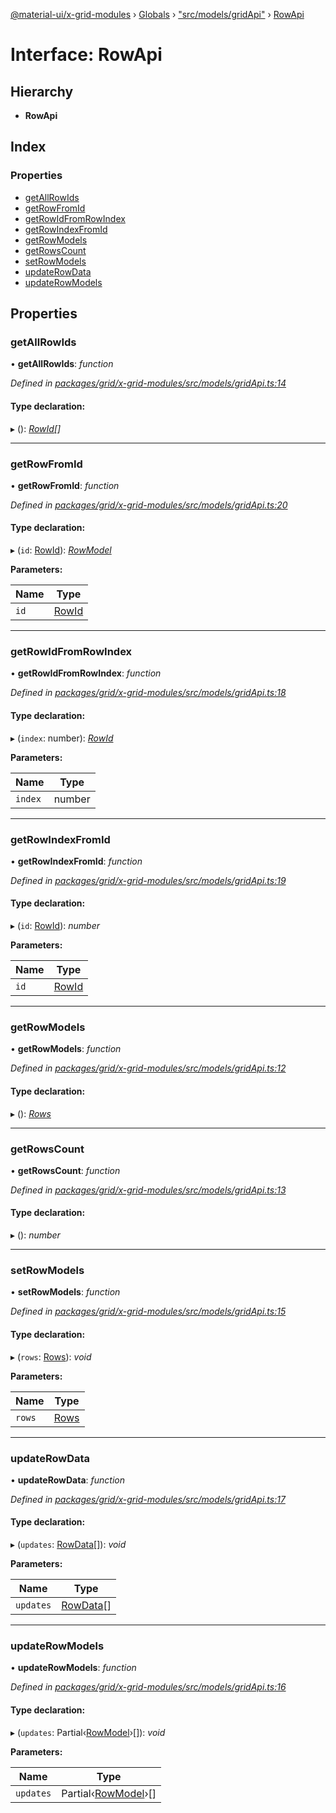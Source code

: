 [@material-ui/x-grid-modules](../README.md) › [Globals](../globals.md) › ["src/models/gridApi"](../modules/_src_models_gridapi_.md) › [RowApi](_src_models_gridapi_.rowapi.md)

# Interface: RowApi

## Hierarchy

* **RowApi**

## Index

### Properties

* [getAllRowIds](_src_models_gridapi_.rowapi.md#getallrowids)
* [getRowFromId](_src_models_gridapi_.rowapi.md#getrowfromid)
* [getRowIdFromRowIndex](_src_models_gridapi_.rowapi.md#getrowidfromrowindex)
* [getRowIndexFromId](_src_models_gridapi_.rowapi.md#getrowindexfromid)
* [getRowModels](_src_models_gridapi_.rowapi.md#getrowmodels)
* [getRowsCount](_src_models_gridapi_.rowapi.md#getrowscount)
* [setRowModels](_src_models_gridapi_.rowapi.md#setrowmodels)
* [updateRowData](_src_models_gridapi_.rowapi.md#updaterowdata)
* [updateRowModels](_src_models_gridapi_.rowapi.md#updaterowmodels)

## Properties

###  getAllRowIds

• **getAllRowIds**: *function*

*Defined in [packages/grid/x-grid-modules/src/models/gridApi.ts:14](https://github.com/mui-org/material-ui-x/blob/a679779/packages/grid/x-grid-modules/src/models/gridApi.ts#L14)*

#### Type declaration:

▸ (): *[RowId](../modules/_src_models_rows_.md#rowid)[]*

___

###  getRowFromId

• **getRowFromId**: *function*

*Defined in [packages/grid/x-grid-modules/src/models/gridApi.ts:20](https://github.com/mui-org/material-ui-x/blob/a679779/packages/grid/x-grid-modules/src/models/gridApi.ts#L20)*

#### Type declaration:

▸ (`id`: [RowId](../modules/_src_models_rows_.md#rowid)): *[RowModel](_src_models_rows_.rowmodel.md)*

**Parameters:**

Name | Type |
------ | ------ |
`id` | [RowId](../modules/_src_models_rows_.md#rowid) |

___

###  getRowIdFromRowIndex

• **getRowIdFromRowIndex**: *function*

*Defined in [packages/grid/x-grid-modules/src/models/gridApi.ts:18](https://github.com/mui-org/material-ui-x/blob/a679779/packages/grid/x-grid-modules/src/models/gridApi.ts#L18)*

#### Type declaration:

▸ (`index`: number): *[RowId](../modules/_src_models_rows_.md#rowid)*

**Parameters:**

Name | Type |
------ | ------ |
`index` | number |

___

###  getRowIndexFromId

• **getRowIndexFromId**: *function*

*Defined in [packages/grid/x-grid-modules/src/models/gridApi.ts:19](https://github.com/mui-org/material-ui-x/blob/a679779/packages/grid/x-grid-modules/src/models/gridApi.ts#L19)*

#### Type declaration:

▸ (`id`: [RowId](../modules/_src_models_rows_.md#rowid)): *number*

**Parameters:**

Name | Type |
------ | ------ |
`id` | [RowId](../modules/_src_models_rows_.md#rowid) |

___

###  getRowModels

• **getRowModels**: *function*

*Defined in [packages/grid/x-grid-modules/src/models/gridApi.ts:12](https://github.com/mui-org/material-ui-x/blob/a679779/packages/grid/x-grid-modules/src/models/gridApi.ts#L12)*

#### Type declaration:

▸ (): *[Rows](../modules/_src_models_rows_.md#rows)*

___

###  getRowsCount

• **getRowsCount**: *function*

*Defined in [packages/grid/x-grid-modules/src/models/gridApi.ts:13](https://github.com/mui-org/material-ui-x/blob/a679779/packages/grid/x-grid-modules/src/models/gridApi.ts#L13)*

#### Type declaration:

▸ (): *number*

___

###  setRowModels

• **setRowModels**: *function*

*Defined in [packages/grid/x-grid-modules/src/models/gridApi.ts:15](https://github.com/mui-org/material-ui-x/blob/a679779/packages/grid/x-grid-modules/src/models/gridApi.ts#L15)*

#### Type declaration:

▸ (`rows`: [Rows](../modules/_src_models_rows_.md#rows)): *void*

**Parameters:**

Name | Type |
------ | ------ |
`rows` | [Rows](../modules/_src_models_rows_.md#rows) |

___

###  updateRowData

• **updateRowData**: *function*

*Defined in [packages/grid/x-grid-modules/src/models/gridApi.ts:17](https://github.com/mui-org/material-ui-x/blob/a679779/packages/grid/x-grid-modules/src/models/gridApi.ts#L17)*

#### Type declaration:

▸ (`updates`: [RowData](_src_models_rows_.rowdata.md)[]): *void*

**Parameters:**

Name | Type |
------ | ------ |
`updates` | [RowData](_src_models_rows_.rowdata.md)[] |

___

###  updateRowModels

• **updateRowModels**: *function*

*Defined in [packages/grid/x-grid-modules/src/models/gridApi.ts:16](https://github.com/mui-org/material-ui-x/blob/a679779/packages/grid/x-grid-modules/src/models/gridApi.ts#L16)*

#### Type declaration:

▸ (`updates`: Partial‹[RowModel](_src_models_rows_.rowmodel.md)›[]): *void*

**Parameters:**

Name | Type |
------ | ------ |
`updates` | Partial‹[RowModel](_src_models_rows_.rowmodel.md)›[] |
